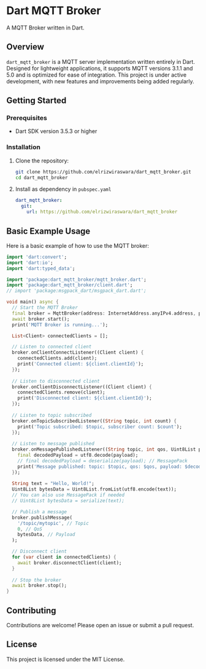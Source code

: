 # Dart MQTT Broker

A MQTT Broker written in Dart.

## Overview

`dart_mqtt_broker` is a MQTT server implementation written entirely in Dart. Designed for lightweight applications, it supports MQTT versions 3.1.1 and 5.0 and is optimized for ease of integration. This project is under active development, with new features and improvements being added regularly.


## Getting Started

### Prerequisites

- Dart SDK version 3.5.3 or higher

### Installation

1. Clone the repository:
    ```sh
    git clone https://github.com/elrizwiraswara/dart_mqtt_broker.git
    cd dart_mqtt_broker
    ```

2. Install as dependency in `pubspec.yaml`
    ```yaml
    dart_mqtt_broker: 
      git:
        url: https://github.com/elrizwiraswara/dart_mqtt_broker
    ```

## Basic Example Usage

Here is a basic example of how to use the MQTT broker:

```dart
import 'dart:convert';
import 'dart:io';
import 'dart:typed_data';

import 'package:dart_mqtt_broker/mqtt_broker.dart';
import 'package:dart_mqtt_broker/client.dart';
// import 'package:msgpack_dart/msgpack_dart.dart';

void main() async {
  // Start the MQTT Broker
  final broker = MqttBroker(address: InternetAddress.anyIPv4.address, port: 1883);
  await broker.start();
  print('MQTT Broker is running...');

  List<Client> connectedClients = [];

  // Listen to connected client
  broker.onClientConnectListener((Client client) {
    connectedClients.add(client);
    print('Connected client: ${client.clientId}');
  });
  
  // Listen to disconnected client
  broker.onClientDisconnectListener((Client client) {
    connectedClients.remove(client);
    print('Disconnected client: ${client.clientId}');
  });
  
  // Listen to topic subscribed
  broker.onTopicSubscribedListener((String topic, int count) {
    print('Topic subscribed: $topic, subscriber count: $count');
  });
  
  // Listen to message published
  broker.onMessagePublishedListener((String topic, int qos, Uint8List payload) {
    final decodedPayload = utf8.decode(payload);
    // final decodedPayload = deserialize(payload); // MessagePack
    print('Message published: topic: $topic, qos: $qos, payload: $decodedPayload');
  });
  
  String text = "Hello, World!";
  Uint8List bytesData = Uint8List.fromList(utf8.encode(text));
  // You can also use MessagePack if needed
  // Uint8List bytesData = serialize(text);

  // Publish a message
  broker.publishMessage(
    '/topic/mytopic', // Topic
    0, // QoS
    bytesData, // Payload
  );

  // Disconnect client
  for (var client in connectedClients) {
    await broker.disconnectClient(client);
  }
  
  // Stop the broker
  await broker.stop();
}
```

## Contributing

Contributions are welcome! Please open an issue or submit a pull request.

## License

This project is licensed under the MIT License.

